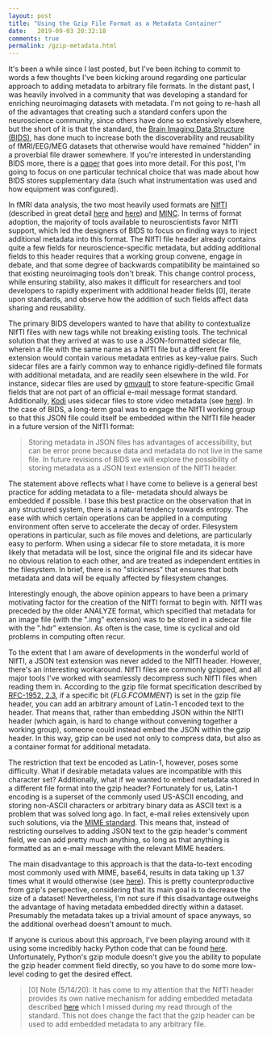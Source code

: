 ```yaml
---
layout: post
title: "Using the Gzip File Format as a Metadata Container"
date:   2019-09-03 20:32:18
comments: true
permalink: /gzip-metadata.html
---
```


It's been a while since I last posted, but I've been itching to commit to words a few thoughts I've been kicking around regarding one particular approach to adding metadata to arbitrary file formats.  In the distant past, I was heavily involved in a community that was developing a standard for enriching neuroimaging datasets with metadata.  I'm not going to re-hash all of the advantages that creating such a standard confers upon the neuroscience community, since others have done so extensively elsewhere, but the short of it is that the standard, the [Brain Imaging Data Structure (BIDS)](https://bids.neuroimaging.io), has done much to increase both the discoverability and reusability of fMRI/EEG/MEG datasets that otherwise would have remained "hidden" in a proverbial file drawer somewhere.  If you're interested in understanding BIDS more, there is a [paper](https://doi.org/10.1101/034561) that goes into more detail.  For this post, I'm going to focus on one particular technical choice that was made about how BIDS stores supplementary data (such what instrumentation was used and how equipment was configured).

In fMRI data analysis, the two most heavily used formats are [NIfTI](https://nifti.nimh.nih.gov/) (described in great detail [here](https://brainder.org/2012/09/23/the-nifti-file-format/) and [here](https://brainder.org/2015/04/03/the-nifti-2-file-format/)) and [MINC](http://www.bic.mni.mcgill.ca/ServicesSoftware/MINC).  In terms of format adoption, the majority of tools available to neuroscientists favor NIfTI support, which led the designers of BIDS to focus on finding ways to inject additional metadata into this format.  The NIfTI file header already contains quite a few fields for neuroscience-specific metadata, but adding additional fields to this header requires that a working group convene, engage in debate, and that some degree of backwards compatibility be maintained so that existing neuroimaging tools don't break.  This change control process, while ensuring stability, also makes it difficult for researchers and tool developers to rapidly experiment with additional header fields [0], iterate upon standards, and observe how the addition of such fields affect data sharing and reusability.

The primary BIDS developers wanted to have that ability to contextualize NIfTI files with new tags while not breaking existing tools.  The technical solution that they arrived at was to use a JSON-formatted sidecar file, wherein a file with the same name as a NIfTI file but a different file extension would contain various metadata entries as key-value pairs.  Such sidecar files are a fairly common way to enhance rigidly-defined file formats with additional metadata, and are readily seen elsewhere in the wild.  For instance, sidecar files are used by [gmvault](http://gmvault.org/) to store feature-specific Gmail fields that are not part of an official e-mail message format standard. Additionally, [Kodi](https://kodi.tv/) uses sidecar files to store video metadata (see [here](https://kodi.wiki/view/NFO_files)).  In the case of BIDS, a long-term goal was to engage the NIfTI working group so that this JSON file could itself be embedded within the NIfTI file header in a future version of the NIfTI format:

> Storing metadata in JSON files has advantages of accessibility, but can be error prone because data and metadata do not live in the same file. In future revisions of BIDS we will explore the possibility of storing metadata as a JSON text extension of the NIfTI header.

The statement above reflects what I have come to believe is a general best practice for adding metadata to a file- metadata should always be embedded if possible.  I base this best practice on the observation that in any structured system, there is a natural tendency towards entropy.  The ease with which certain operations can be applied in a computing environment often serve to accelerate the decay of order.  Filesystem operations in particular, such as file moves and deletions, are particularly easy to perform.  When using a sidecar file to store metadata, it is more likely that metadata will be lost, since the original file and its sidecar have no obvious relation to each other, and are treated as independent entities in the filesystem.  In brief, there is no "stickiness" that ensures that both metadata and data will be equally affected by filesystem changes.

Interestingly enough, the above opinion appears to have been a primary motivating factor for the creation of the NIfTI format to begin with.  NIfTI was preceded by the older ANALYZE format, which specified that metadata for an image file (with the ".img" extension) was to be stored in a sidecar file with the ".hdr" extension.  As often is the case, time is cyclical and old problems in computing often recur.

To the extent that I am aware of developments in the wonderful world of NIfTI, a JSON text extension was never added to the NIfTI header.  However, there's an interesting workaround.  NIfTI files are commonly gzipped, and all major tools I've worked with seamlessly decompress such NIfTI files when reading them in.  According to the gzip file format specification described by [RFC-1952, 2.3](https://tools.ietf.org/html/rfc1952#section-2.3), if a specific bit (*FLG.FCOMMENT*) is set in the gzip file header, you can add an arbitrary amount of Latin-1 encoded text to the header.  That means that, rather than embedding JSON within the NIfTI header (which again, is hard to change without convening together a working group), someone could instead embed the JSON within the gzip header.  In this way, gzip can be used not only to compress data, but also as a container format for additional metadata.

The restriction that text be encoded as Latin-1, however, poses some difficulty.  What if desirable metadata values are incompatible with this character set?  Additionally, what if we wanted to embed metadata stored in a different file format into the gzip header?  Fortunately for us, Latin-1 encoding is a superset of the commonly used US-ASCII encoding, and storing non-ASCII characters or arbitrary binary data as ASCII text is a problem that was solved long ago.  In fact, e-mail relies extensively upon such solutions, via the [MIME standard](https://en.wikipedia.org/wiki/MIME).  This means that, instead of restricting ourselves to adding JSON text to the gzip header's comment field, we can add pretty much anything, so long as that anything is formatted as an e-mail message with the relevant MIME headers.  

The main disadvantage to this approach is that the data-to-text encoding most commonly used with MIME, base64, results in data taking up 1.37 times what it would otherwise (see [here](https://en.wikipedia.org/wiki/Base64#MIME)).  This is pretty counterproductive from gzip's perspective, considering that its main goal is to decrease the size of a dataset!  Nevertheless, I'm not sure if this disadvantage outweighs the advantage of having metadata embedded directly within a dataset.  Presumably the metadata takes up a trivial amount of space anyways, so the additional overhead doesn't amount to much.


If anyone is curious about this approach, I've been playing around with it using some incredibly hacky Python code that can be found [here](https://github.com/jpellman/Practice/tree/master/Python/GzipFileHeader).  Unfortunately, Python's gzip module doesn't give you the ability to populate the gzip header comment field directly, so you have to do some more low-level coding to get the desired effect.

> [0]  Note (5/14/20): It has come to my attention that the NifTI header provides its own native mechanism for adding embedded metadata described [here](https://nifti.nimh.nih.gov/nifti-1/documentation/nifti1fields/nifti1fields_pages/extension.html) which I missed during my read through of the standard.  This not does change the fact that the gzip header can be used to add embedded metadata to any arbitrary file.
